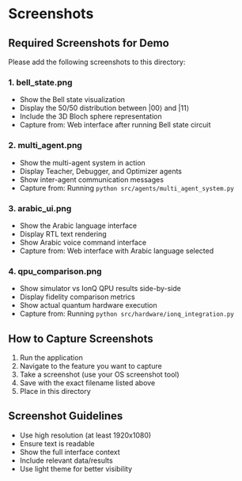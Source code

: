 # Screenshots

## Required Screenshots for Demo

Please add the following screenshots to this directory:

### 1. bell_state.png
- Show the Bell state visualization
- Display the 50/50 distribution between |00⟩ and |11⟩
- Include the 3D Bloch sphere representation
- Capture from: Web interface after running Bell state circuit

### 2. multi_agent.png
- Show the multi-agent system in action
- Display Teacher, Debugger, and Optimizer agents
- Show inter-agent communication messages
- Capture from: Running `python src/agents/multi_agent_system.py`

### 3. arabic_ui.png
- Show the Arabic language interface
- Display RTL text rendering
- Show Arabic voice command interface
- Capture from: Web interface with Arabic language selected

### 4. qpu_comparison.png
- Show simulator vs IonQ QPU results side-by-side
- Display fidelity comparison metrics
- Show actual quantum hardware execution
- Capture from: Running `python src/hardware/ionq_integration.py`

## How to Capture Screenshots

1. Run the application
2. Navigate to the feature you want to capture
3. Take a screenshot (use your OS screenshot tool)
4. Save with the exact filename listed above
5. Place in this directory

## Screenshot Guidelines

- Use high resolution (at least 1920x1080)
- Ensure text is readable
- Show the full interface context
- Include relevant data/results
- Use light theme for better visibility
